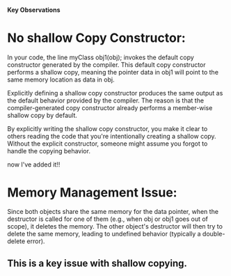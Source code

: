 #### Key Observations

# No shallow Copy Constructor:
In your code, the line myClass obj1(obj); invokes the default copy constructor generated by the compiler. This default copy constructor performs a shallow copy, meaning the pointer data in obj1 will point to the same memory location as data in obj.

Explicitly defining a shallow copy constructor produces the same output as the default behavior provided by the compiler. The reason is that the compiler-generated copy constructor already performs a member-wise shallow copy by default.

By explicitly writing the shallow copy constructor, you make it clear to others reading the code that you're intentionally creating a shallow copy. Without the explicit constructor, someone might assume you forgot to handle the copying behavior.

now I've added it!!

# Memory Management Issue:
Since both objects share the same memory for the data pointer, when the destructor is called for one of them (e.g., when obj or obj1 goes out of scope), it deletes the memory. The other object's destructor will then try to delete the same memory, leading to undefined behavior (typically a double-delete error).
## This is a key issue with shallow copying.